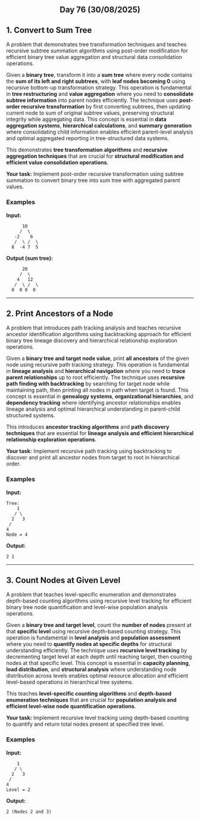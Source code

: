 <h2 align="center">Day 76 (30/08/2025)</h2>

## 1. Convert to Sum Tree
A problem that demonstrates tree transformation techniques and teaches recursive subtree summation algorithms using post-order modification for efficient binary tree value aggregation and structural data consolidation operations.

Given a **binary tree**, transform it into a **sum tree** where every node contains the **sum of its left and right subtrees**, with **leaf nodes becoming 0** using recursive bottom-up transformation strategy. This operation is fundamental in **tree restructuring** and **value aggregation** where you need to **consolidate subtree information** into parent nodes efficiently. The technique uses **post-order recursive transformation** by first converting subtrees, then updating current node to sum of original subtree values, preserving structural integrity while aggregating data. This concept is essential in **data aggregation systems**, **hierarchical calculations**, and **summary generation** where consolidating child information enables efficient parent-level analysis and optimal aggregated reporting in tree-structured data systems.

This demonstrates **tree transformation algorithms** and **recursive aggregation techniques** that are crucial for **structural modification and efficient value consolidation operations**.

**Your task:** Implement post-order recursive transformation using subtree summation to convert binary tree into sum tree with aggregated parent values.

### Examples

**Input:**
```
      10
     /  \
   -2    6
   /  \ /  \
  8  -4 7  5
```
**Output (sum tree):**
```
      20
     /  \
    4   12
   /  \ /  \
  0  0 0  0
```

---

## 2. Print Ancestors of a Node
A problem that introduces path tracking analysis and teaches recursive ancestor identification algorithms using backtracking approach for efficient binary tree lineage discovery and hierarchical relationship exploration operations.

Given a **binary tree and target node value**, print **all ancestors** of the given node using recursive path tracking strategy. This operation is fundamental in **lineage analysis** and **hierarchical navigation** where you need to **trace parent relationships** up to root efficiently. The technique uses **recursive path finding with backtracking** by searching for target node while maintaining path, then printing all nodes in path when target is found. This concept is essential in **genealogy systems**, **organizational hierarchies**, and **dependency tracking** where identifying ancestor relationships enables lineage analysis and optimal hierarchical understanding in parent-child structured systems.

This introduces **ancestor tracking algorithms** and **path discovery techniques** that are essential for **lineage analysis and efficient hierarchical relationship exploration operations**.

**Your task:** Implement recursive path tracking using backtracking to discover and print all ancestor nodes from target to root in hierarchical order.

### Examples

**Input:**
```
Tree:
    1
   / \
  2   3
 /
4
Node = 4
```
**Output:**
```
2 1
```

---

## 3. Count Nodes at Given Level
A problem that teaches level-specific enumeration and demonstrates depth-based counting algorithms using recursive level tracking for efficient binary tree node quantification and level-wise population analysis operations.

Given a **binary tree and target level**, count the **number of nodes** present at that **specific level** using recursive depth-based counting strategy. This operation is fundamental in **level analysis** and **population assessment** where you need to **quantify nodes at specific depths** for structural understanding efficiently. The technique uses **recursive level tracking** by decrementing target level at each depth until reaching target, then counting nodes at that specific level. This concept is essential in **capacity planning**, **load distribution**, and **structural analysis** where understanding node distribution across levels enables optimal resource allocation and efficient level-based operations in hierarchical tree systems.

This teaches **level-specific counting algorithms** and **depth-based enumeration techniques** that are crucial for **population analysis and efficient level-wise node quantification operations**.

**Your task:** Implement recursive level tracking using depth-based counting to quantify and return total nodes present at specified tree level.

### Examples

**Input:**
```
    1
   / \
  2   3
 /
4
Level = 2
```
**Output:**
```
2 (Nodes 2 and 3)
```
